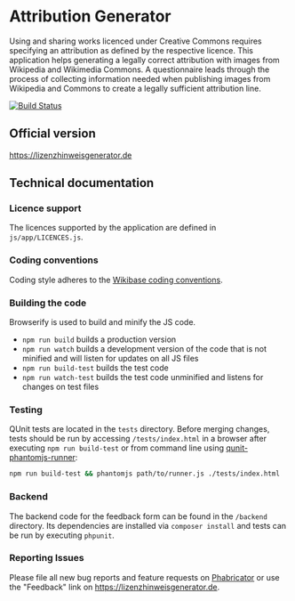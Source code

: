 # Attribution Generator

Using and sharing works licenced under Creative Commons requires specifying an attribution as defined by the respective licence. This application helps generating a legally correct attribution with images from Wikipedia and Wikimedia Commons.
A questionnaire leads through the process of collecting information needed when publishing images from Wikipedia and Commons to create a legally sufficient attribution line.

[![Build Status](https://travis-ci.org/wmde/Lizenzhinweisgenerator.svg?branch=master)](https://travis-ci.org/wmde/Lizenzhinweisgenerator
)

## Official version

https://lizenzhinweisgenerator.de

## Technical documentation

### Licence support

The licences supported by the application are defined in <code>js/app/LICENCES.js</code>.

### Coding conventions

Coding style adheres to the [Wikibase coding conventions](http://www.mediawiki.org/wiki/Wikibase/Coding_conventions).

### Building the code

Browserify is used to build and minify the JS code.

* `npm run build` builds a production version
* `npm run watch` builds a development version of the code that is not minified and will listen for updates on all JS files
* `npm run build-test` builds the test code
* `npm run watch-test` builds the test code unminified and listens for changes on test files

### Testing

QUnit tests are located in the <code>tests</code> directory. Before merging changes, tests should be run by accessing <code>/tests/index.html</code> in a browser after executing `npm run build-test` or from command line using [qunit-phantomjs-runner](https://github.com/jonkemp/qunit-phantomjs-runner):
```bash
npm run build-test && phantomjs path/to/runner.js ./tests/index.html
```

### Backend

The backend code for the feedback form can be found in the `/backend` directory. Its dependencies are installed via `composer install` and tests can be run by executing `phpunit`.

### Reporting Issues

Please file all new bug reports and feature requests on [Phabricator](https://phabricator.wikimedia.org/maniphest/task/create/?projects=tcb-team,attribution-generator&title=%5BAG%5D) or use the "Feedback" link on https://lizenzhinweisgenerator.de.
